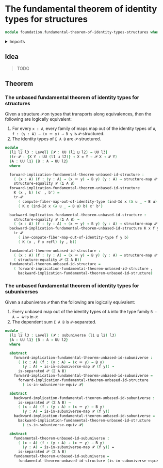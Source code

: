 # The fundamental theorem of identity types for structures

```agda
module foundation.fundamental-theorem-of-identity-types-structures where
```

<details><summary>Imports</summary>

```agda
open import foundation.dependent-pair-types
open import foundation.identity-types
open import foundation.logical-equivalences
open import foundation.maps-in-subuniverses
open import foundation.separated-types-subuniverses
open import foundation.structure
open import foundation.subuniverses
open import foundation.universe-levels

open import foundation-core.contractible-types
open import foundation-core.equivalences
open import foundation-core.families-of-equivalences
open import foundation-core.fibers-of-maps
open import foundation-core.function-types
open import foundation-core.functoriality-dependent-pair-types
open import foundation-core.homotopies
open import foundation-core.retractions
open import foundation-core.retracts-of-types
open import foundation-core.sections
open import foundation-core.torsorial-type-families
```

</details>

## Idea

> TODO

## Theorem

### The unbased fundamental theorem of identity types for structures

Given a structure `𝒫` on types that transports along equivalences, then the
following are logically equivalent:

1. For every `x : A`, every family of maps map out of the identity types of `A`,
   `f : (y : A) → (x ＝ y) → B y` is `𝒫`-structured.
2. The identity types of `Σ A B` are `𝒫`-structured.

```agda
module _
  {l1 l2 l3 : Level} {𝒫 : UU (l1 ⊔ l2) → UU l3}
  (tr-𝒫 : {X Y : UU (l1 ⊔ l2)} → X ≃ Y → 𝒫 X → 𝒫 Y)
  {A : UU l1} {B : A → UU l2}
  where

  forward-implication-fundamental-theorem-unbased-id-structure :
    ( (x : A) (f : (y : A) → (x ＝ y) → B y) (y : A) → structure-map 𝒫 (f y)) →
    structure-equality 𝒫 (Σ A B)
  forward-implication-fundamental-theorem-unbased-id-structure
    K (x , b) (x' , b') =
    tr-𝒫
      ( compute-fiber-map-out-of-identity-type (ind-Id x (λ u _ → B u) b) x' b')
      ( K x (ind-Id x (λ u _ → B u) b) x' b')

  backward-implication-fundamental-theorem-unbased-id-structure :
    structure-equality 𝒫 (Σ A B) →
    ( (x : A) (f : (y : A) → (x ＝ y) → B y) (y : A) → structure-map 𝒫 (f y))
  backward-implication-fundamental-theorem-unbased-id-structure K x f y b =
    tr-𝒫
      ( inv-compute-fiber-map-out-of-identity-type f y b)
      ( K (x , f x refl) (y , b))

  fundamental-theorem-unbased-id-structure :
    ( (x : A) (f : (y : A) → (x ＝ y) → B y) (y : A) → structure-map 𝒫 (f y)) ↔
    ( structure-equality 𝒫 (Σ A B))
  fundamental-theorem-unbased-id-structure =
    ( forward-implication-fundamental-theorem-unbased-id-structure ,
      backward-implication-fundamental-theorem-unbased-id-structure)
```

### The unbased fundamental theorem of identity types for subuniverses

Given a subuniverse `𝒫` then the following are logically equivalent:

1. Every unbased map out of the identity types of `A` into the type family
   `B : A → 𝒰` is in `𝒫`.
2. The dependent sum `Σ A B` is `𝒫`-separated.

```agda
module _
  {l1 l2 l3 : Level} (𝒫 : subuniverse (l1 ⊔ l2) l3)
  {A : UU l1} {B : A → UU l2}
  where

  abstract
    forward-implication-fundamental-theorem-unbased-id-subuniverse :
      ( (x : A) (f : (y : A) → (x ＝ y) → B y)
        (y : A) → is-in-subuniverse-map 𝒫 (f y)) →
      is-separated 𝒫 (Σ A B)
    forward-implication-fundamental-theorem-unbased-id-subuniverse =
      forward-implication-fundamental-theorem-unbased-id-structure
        ( is-in-subuniverse-equiv 𝒫)

  abstract
    backward-implication-fundamental-theorem-unbased-id-subuniverse :
      is-separated 𝒫 (Σ A B) →
      ( (x : A) (f : (y : A) → (x ＝ y) → B y)
        (y : A) → is-in-subuniverse-map 𝒫 (f y))
    backward-implication-fundamental-theorem-unbased-id-subuniverse =
      backward-implication-fundamental-theorem-unbased-id-structure
        ( is-in-subuniverse-equiv 𝒫)

  abstract
    fundamental-theorem-unbased-id-subuniverse :
      ( (x : A) (f : (y : A) → (x ＝ y) → B y)
        (y : A) → is-in-subuniverse-map 𝒫 (f y)) ↔
      is-separated 𝒫 (Σ A B)
    fundamental-theorem-unbased-id-subuniverse =
      fundamental-theorem-unbased-id-structure (is-in-subuniverse-equiv 𝒫)
```
